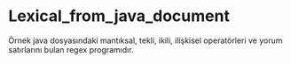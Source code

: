 # Lexical_from_java_document

Örnek java dosyasındaki mantıksal, tekli, ikili, ilişkisel operatörleri ve yorum satırlarını bulan regex programıdır.
